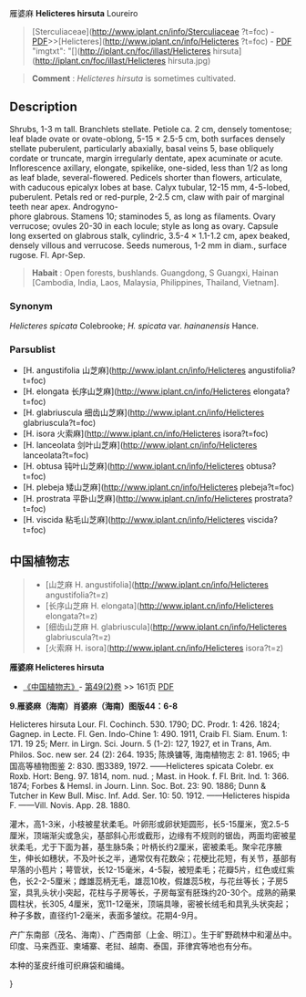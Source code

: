 雁婆麻 **Helicteres hirsuta** Loureiro

> [Sterculiaceae](http://www.iplant.cn/info/Sterculiaceae ?t=foc) - [PDF](http://iplant.cn/foc/pdf/Sterculiaceae.pdf)>>[Helicteres](http://www.iplant.cn/info/Helicteres ?t=foc) - [PDF](http://www.iplant.cn/foc/pdf/Helicteres.pdf)
  "imgtxt": "[](http://iplant.cn/foc/illast/Helicteres hirsuta](http://iplant.cn/foc/illast/Helicteres hirsuta.jpg)

> **Comment** : 
> *Helicteres hirsuta* is sometimes cultivated.

## Description

Shrubs, 1-3 m tall. Branchlets stellate. Petiole ca. 2 cm, densely tomentose; leaf blade ovate or ovate-oblong, 5-15 × 2.5-5 cm, both surfaces densely stellate puberulent, particularly abaxially, basal veins 5, base obliquely cordate or truncate, margin irregularly dentate, apex acuminate or acute. Inflorescence axillary, elongate, spikelike, one-sided, less than 1/2 as long as leaf blade, several-flowered. Pedicels shorter than flowers, articulate, with caducous epicalyx lobes at base. Calyx tubular, 12-15 mm, 4-5-lobed, puberulent. Petals red or red-purple, 2-2.5 cm, claw with pair of marginal teeth near apex. Androgyno-<br clear=all> phore glabrous. Stamens 10; staminodes 5, as long as filaments. Ovary verrucose; ovules 20-30 in each locule; style as long as ovary. Capsule long exserted on glabrous stalk, cylindric, 3.5-4 × 1.1-1.2 cm, apex beaked, densely villous and verrucose. Seeds numerous, 1-2 mm in diam., surface rugose. Fl. Apr-Sep.

> **Habait** : 
> Open forests, bushlands. Guangdong, S Guangxi, Hainan [Cambodia, India, Laos, Malaysia, Philippines, Thailand, Vietnam].

### Synonym
*Helicteres spicata* Colebrooke; *H. spicata* var. *hainanensis* Hance.

### Parsublist

* [H.  angustifolia  山芝麻](http://www.iplant.cn/info/Helicteres angustifolia?t=foc)
* [H.  elongata  长序山芝麻](http://www.iplant.cn/info/Helicteres elongata?t=foc)
* [H.  glabriuscula  细齿山芝麻](http://www.iplant.cn/info/Helicteres glabriuscula?t=foc)
* [H.  isora  火索麻](http://www.iplant.cn/info/Helicteres isora?t=foc)
* [H.  lanceolata  剑叶山芝麻](http://www.iplant.cn/info/Helicteres lanceolata?t=foc)
* [H.  obtusa  钝叶山芝麻](http://www.iplant.cn/info/Helicteres obtusa?t=foc)
* [H.  plebeja  矮山芝麻](http://www.iplant.cn/info/Helicteres plebeja?t=foc)
* [H.  prostrata  平卧山芝麻](http://www.iplant.cn/info/Helicteres prostrata?t=foc)
* [H.  viscida  粘毛山芝麻](http://www.iplant.cn/info/Helicteres viscida?t=foc)

## 中国植物志

> * [山芝麻  H.  angustifolia](http://www.iplant.cn/info/Helicteres angustifolia?t=z)
> * [长序山芝麻  H.  elongata](http://www.iplant.cn/info/Helicteres elongata?t=z)
> * [细齿山芝麻  H.  glabriuscula](http://www.iplant.cn/info/Helicteres glabriuscula?t=z)
> * [火索麻  H.  isora](http://www.iplant.cn/info/Helicteres isora?t=z)

**雁婆麻 Helicteres hirsuta**

* [《中国植物志》](http://www.iplant.cn/frps)- [第49(2)卷](http://www.iplant.cn/frps/vol/49(2)) >> 161页 [PDF](http://www.iplant.cn/frps/pdf/49(2)/161a.PDF)

**9.雁婆麻（海南）肖婆麻（海南）图版44：6-8**

Helicteres hirsuta Lour. Fl. Cochinch. 530. 1790; DC. Prodr. 1: 426. 1824; Gagnep. in Lecte. Fl. Gen. Indo-Chine 1: 490. 1911, Craib Fl. Siam. Enum. 1: 171. 19 25; Merr. in Lirgn. Sci. Journ. 5 (1-2): 127, 1927, et in Trans, Am. Philos. Soc. new ser. 24 (2): 264. 1935; 陈焕镛等, 海南植物志 2: 81. 1965; 中国高等植物图鉴 2: 830. 图3389, 1972. ——Helicteres spicata Colebr. ex Roxb. Hort: Beng. 97. 1814, nom. nud. ; Mast. in Hook. f. Fl. Brit. Ind. 1: 366. 1874; Forbes & Hemsl. in Journ. Linn. Soc. Bot. 23: 90. 1886; Dunn & Tutcher in Kew Bull. Misc. Inf. Add. Ser. 10: 50. 1912. ——Helicteres hispida F. ——Vill. Novis. App. 28. 1880.

灌木，高1-3米，小枝被星状柔毛。叶卵形或卵状矩圆形，长5-15厘米，宽2.5-5厘米，顶端渐尖或急尖，基部斜心形或截形，边缘有不规则的锯齿，两面均密被星状柔毛，尤于下面为甚，基生脉5条；叶柄长约2厘米，密被柔毛。聚伞花序腋生，伸长如穗状，不及叶长之半，通常仅有花数朵；花梗比花短，有关节，基部有早落的小苞片；萼管状，长12-15毫米，4-5裂，被短柔毛；花瓣5片，红色或红紫色，长2-2-5厘米；雌雄蕊柄无毛，雄蕊10枚，假雄蕊5枚，与花丝等长；子房5室，具乳头状小突起，花柱与子房等长，子房每室有胚珠约20-30个。成熟的蒴果圆柱状，长305, 4厘米，宽11-12毫米，顶端具喙，密被长绒毛和具乳头状突起；种子多数，直径约1-2毫米，表面多皱纹。花期4-9月。

产广东南部（茂名、海南）、广西南部（上金、明江）。生于旷野疏林中和灌丛中。印度、马来西亚、柬埔寨、老挝、越南、泰国，菲律宾等地也有分布。

本种的茎皮纤维可织麻袋和编绳。

}